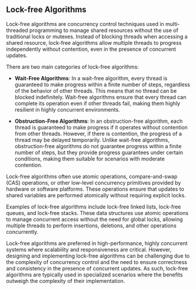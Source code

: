 ## Lock-free Algorithms

Lock-free algorithms are concurrency control techniques used in multi-threaded programming to manage shared resources
without the use of traditional locks or mutexes. Instead of blocking threads when accessing a shared resource, lock-free
algorithms allow multiple threads to progress independently without contention, even in the presence of concurrent
updates.

There are two main categories of lock-free algorithms:

- **Wait-Free Algorithms**:
  In a wait-free algorithm, every thread is guaranteed to make progress within a finite number of steps, regardless of
  the behavior of other threads. This means that no thread can be blocked indefinitely. Wait-free algorithms ensure that
  every thread can complete its operation even if other threads fail, making them highly resilient in highly concurrent
  environments.

- **Obstruction-Free Algorithms**:
  In an obstruction-free algorithm, each thread is guaranteed to make progress if it operates without contention from
  other threads. However, if there is contention, the progress of a thread may be delayed temporarily. Unlike wait-free
  algorithms, obstruction-free algorithms do not guarantee progress within a finite number of steps, but they provide
  progress guarantees under certain conditions, making them suitable for scenarios with moderate contention.

Lock-free algorithms often use atomic operations, compare-and-swap (CAS) operations, or other low-level concurrency
primitives provided by hardware or software platforms. These operations ensure that updates to shared variables are
performed atomically without requiring explicit locks.

Examples of lock-free algorithms include lock-free linked lists, lock-free queues, and lock-free stacks. These data
structures use atomic operations to manage concurrent access without the need for global locks, allowing multiple
threads to perform insertions, deletions, and other operations concurrently.

Lock-free algorithms are preferred in high-performance, highly concurrent systems where scalability and responsiveness
are critical. However, designing and implementing lock-free algorithms can be challenging due to the complexity of
concurrency control and the need to ensure correctness and consistency in the presence of concurrent updates. As such,
lock-free algorithms are typically used in specialized scenarios where the benefits outweigh the complexity of their
implementation.